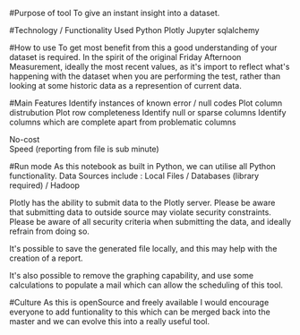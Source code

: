 #Purpose of tool
      To give an instant insight into a dataset.

#Technology / Functionality Used
      Python
      Plotly
      Jupyter
      sqlalchemy

#How to use
      To get most benefit from this a good understanding of your dataset is required.
      In the spirit of the original Friday Afternoon Measurement, ideally the most recent values, as it's import to reflect
      what's happening with the dataset when you are performing the test, rather than looking at some historic data as a
      represention of current data.
  
#Main Features
      Identify instances of known error / null codes
      Plot column distrubution
      Plot row completeness
      Identify null or sparse columns 
      Identify columns which are complete apart from problematic columns
  
  No-cost<br/>
  Speed (reporting from file is sub minute)

#Run mode
  As this notebook as built in Python, we can utilise all Python functionality. 
  Data Sources include : Local Files / Databases (library required) / Hadoop 
  
  Plotly has the ability to submit data to the Plotly server. Please be aware that submitting data to outside source may violate security constraints. Please be aware of all security criteria when submitting the data, and ideally refrain from doing so.
  
  It's possible to save the generated file locally, and this may help with the creation of a report.
  
  It's also possible to remove the graphing capability, and use some calculations to populate a mail which can allow the scheduling of this tool.


#Culture
  As this is openSource and freely available I would encourage everyone to add funtionality to this which can be merged back into the master and we can evolve this into a really useful tool.
  

  

